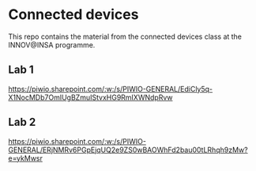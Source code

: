 # Connected devices

This repo contains the material from the connected devices class at the INNOV@INSA programme. 

## Lab 1
https://piwio.sharepoint.com/:w:/s/PIWIO-GENERAL/EdiCly5q-X1NocMDb7OmIUgBZmuIStvxHG9RmIXWNdpRvw

## Lab 2
https://piwio.sharepoint.com/:w:/s/PIWIO-GENERAL/ERjNMRv6PGpEjqUQ2e9ZS0wBAOWhFd2bau00tLRhqh9zMw?e=ykMwsr